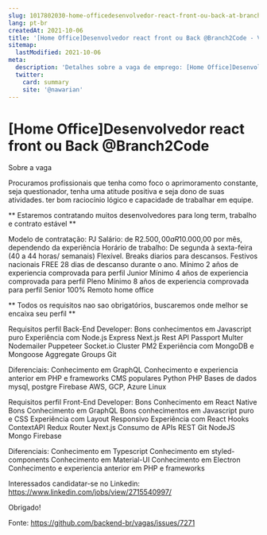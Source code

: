 ```yaml
---
slug: 1017802030-home-officedesenvolvedor-react-front-ou-back-at-branch2code
lang: pt-br
createdAt: 2021-10-06
title: '[Home Office]Desenvolvedor react front ou Back @Branch2Code - Vaga de Emprego'
sitemap:
  lastModified: 2021-10-06
meta:
  description: 'Detalhes sobre a vaga de emprego: [Home Office]Desenvolvedor react front ou Back @Branch2Code'
  twitter:
    card: summary
    site: '@nawarian'
---
```


# [Home Office]Desenvolvedor react front ou Back @Branch2Code

Sobre a vaga

Procuramos profissionais que tenha como foco o aprimoramento constante, seja questionador, tenha uma atitude positiva e seja dono de suas atividades. ter bom raciocínio lógico e capacidade de trabalhar em equipe.


** Estaremos contratando muitos desenvolvedores para long term, trabalho e contrato estável **

Modelo de contratação: PJ
Salário: de R$2.500,00 a R$10.000,00 por mês, dependendo da experiência
Horário de trabalho: De segunda à sexta-feira (40 a 44 horas/ semanais) Flexível.
Breaks diarios para descansos.
Festivos nacionais FREE
28 dias de descanso durante o ano.
Mínimo 2 años de experiencia comprovada para perfil Junior
Mínimo 4 años de experiencia comprovada para perfil Pleno
Mínimo 8 años de experiencia comprovada para perfil Senior
100% Remoto home office

** Todos os requisitos nao sao obrigatórios, buscaremos onde melhor se encaixa seu perfil **

Requisitos perfil Back-End Developer:
Bons conhecimentos em Javascript puro 
Experiência com Node.js 
Express 
Next.js 
Rest API 
Passport 
Multer 
Nodemailer 
Puppeteer 
Socket.io 
Cluster 
PM2 
Experiência com MongoDB e Mongoose 
Aggregate 
Groups
Git 


Diferenciais: 
Conhecimento em GraphQL 
Conhecimento e experiencia anterior em PHP e frameworks
CMS populares
Python
PHP
Bases de dados mysql, postgre
Firebase
AWS, GCP, Azure
Linux

Requisitos perfil Front-End Developer:
Bons Conhecimento em React Native 
Bons Conhecimento em GraphQL 
Bons conhecimentos em Javascript puro e CSS 
Experiência com Layout Responsivo 
Experiência com React 
Hooks 
ContextAPI 
Redux 
Router 
Next.js 
Consumo de APIs REST 
Git 
NodeJS 
Mongo 
Firebase


Diferenciais: 
Conhecimento em Typescript 
Conhecimento em styled-components 
Conhecimento em Material-UI 
Conhecimento em Electron
Conhecimento e experiencia anterior em PHP e frameworks

Interessados candidatar-se no Linkedin:
https://www.linkedin.com/jobs/view/2715540997/

Obrigado!


Fonte: https://github.com/backend-br/vagas/issues/7271
